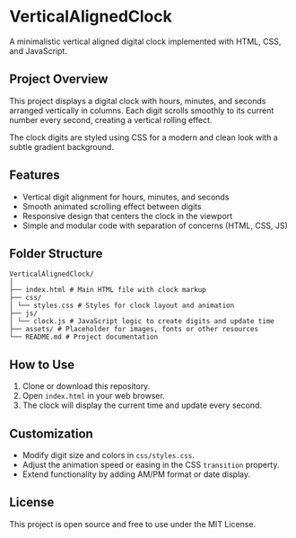# VerticalAlignedClock

A minimalistic vertical aligned digital clock implemented with HTML, CSS, and JavaScript.

## Project Overview

This project displays a digital clock with hours, minutes, and seconds arranged vertically in columns. Each digit scrolls smoothly to its current number every second, creating a vertical rolling effect.

The clock digits are styled using CSS for a modern and clean look with a subtle gradient background.

## Features

- Vertical digit alignment for hours, minutes, and seconds
- Smooth animated scrolling effect between digits
- Responsive design that centers the clock in the viewport
- Simple and modular code with separation of concerns (HTML, CSS, JS)

## Folder Structure
```
VerticalAlignedClock/
│
├── index.html # Main HTML file with clock markup
├── css/
│ └── styles.css # Styles for clock layout and animation
├── js/
│ └── clock.js # JavaScript logic to create digits and update time
├── assets/ # Placeholder for images, fonts or other resources
└── README.md # Project documentation
```

## How to Use

1. Clone or download this repository.
2. Open `index.html` in your web browser.
3. The clock will display the current time and update every second.

## Customization

- Modify digit size and colors in `css/styles.css`.
- Adjust the animation speed or easing in the CSS `transition` property.
- Extend functionality by adding AM/PM format or date display.

## License

This project is open source and free to use under the MIT License.
